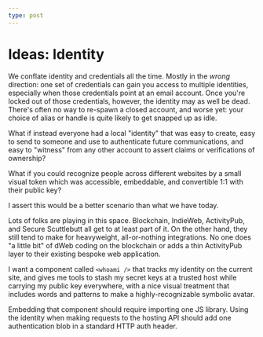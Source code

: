 ```yaml
---
type: post
---
```

# Ideas: Identity

We conflate identity and credentials all the time. Mostly in the _wrong_ direction: one set of credentials can gain you access to multiple identities, especially when those credentials point at an email account. Once you're locked out of those credentials, however, the identity may as well be dead. There's often no way to re-spawn a closed account, and worse yet: your choice of alias or handle is quite likely to get snapped up as idle.

What if instead everyone had a local "identity" that was easy to create, easy to send to someone and use to authenticate future communications, and easy to "witness" from any other account to assert claims or verifications of ownership?

What if you could recognize people across different websites by a small visual token which was accessible, embeddable, and convertible 1:1 with their public key?

I assert this would be a better scenario than what we have today.

Lots of folks are playing in this space. Blockchain, IndieWeb, ActivityPub, and Secure Scuttlebutt all get to at least part of it. On the other hand, they still tend to make for heavyweight, all-or-nothing integrations. No one does "a little bit" of dWeb coding on the blockchain or adds a thin ActivityPub layer to their existing bespoke web application.

I want a component called `<whoami />` that tracks my identity on the current site, and gives me tools to stash my secret keys at a trusted host while carrying my public key everywhere, with a nice visual treatment that includes words and patterns to make a highly-recognizable symbolic avatar.

Embedding that component should require importing one JS library. Using the identity when making requests to the hosting API should add one authentication blob in a standard HTTP auth header.